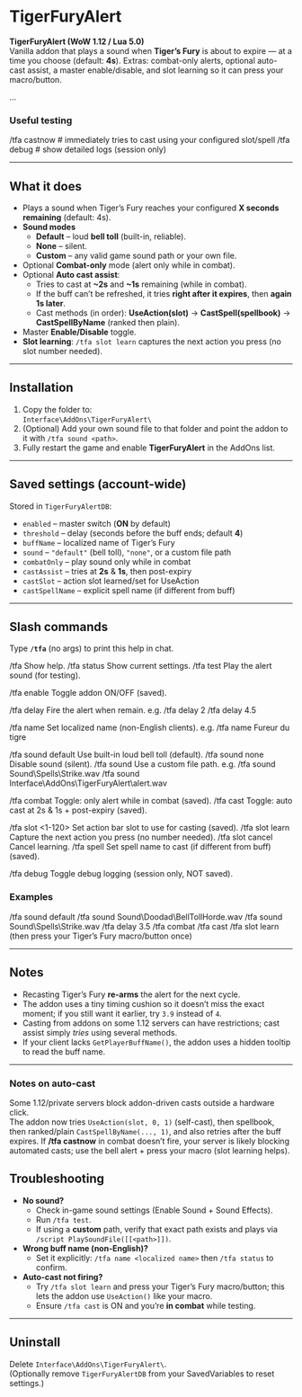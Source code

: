 # TigerFuryAlert

**TigerFuryAlert (WoW 1.12 / Lua 5.0)**  
Vanilla addon that plays a sound when **Tiger’s Fury** is about to expire — at a time you choose (default: **4s**). Extras: combat-only alerts, optional auto-cast assist, a master enable/disable, and slot learning so it can press your macro/button.

...

### Useful testing

/tfa castnow # immediately tries to cast using your configured slot/spell
/tfa debug # show detailed logs (session only)

---

## What it does

- Plays a sound when Tiger’s Fury reaches your configured **X seconds remaining** (default: 4s).
- **Sound modes**
  - **Default** – loud **bell toll** (built-in, reliable).
  - **None** – silent.
  - **Custom** – any valid game sound path or your own file.
- Optional **Combat-only** mode (alert only while in combat).
- Optional **Auto cast assist**:
  - Tries to cast at **~2s** and **~1s** remaining (while in combat).
  - If the buff can’t be refreshed, it tries **right after it expires**, then **again 1s later**.
  - Cast methods (in order): **UseAction(slot)** → **CastSpell(spellbook)** → **CastSpellByName** (ranked then plain).
- Master **Enable/Disable** toggle.
- **Slot learning**: `/tfa slot learn` captures the next action you press (no slot number needed).

---

## Installation

1. Copy the folder to:  
   `Interface\AddOns\TigerFuryAlert\`
2. (Optional) Add your own sound file to that folder and point the addon to it with `/tfa sound <path>`.
3. Fully restart the game and enable **TigerFuryAlert** in the AddOns list.

---

## Saved settings (account-wide)

Stored in `TigerFuryAlertDB`:

- `enabled` – master switch (**ON** by default)
- `threshold` – delay (seconds before the buff ends; default **4**)
- `buffName` – localized name of Tiger’s Fury
- `sound` – `"default"` (bell toll), `"none"`, or a custom file path
- `combatOnly` – play sound only while in combat
- `castAssist` – tries at **2s** & **1s**, then post-expiry
- `castSlot` – action slot learned/set for UseAction
- `castSpellName` – explicit spell name (if different from buff)

---

## Slash commands

Type **`/tfa`** (no args) to print this help in chat.

/tfa Show help.
/tfa status Show current settings.
/tfa test Play the alert sound (for testing).

/tfa enable Toggle addon ON/OFF (saved).

/tfa delay <seconds> Fire the alert when <seconds> remain.
e.g. /tfa delay 2
/tfa delay 4.5

/tfa name <Buff Name> Set localized name (non-English clients).
e.g. /tfa name Fureur du tigre

/tfa sound default Use built-in loud bell toll (default).
/tfa sound none Disable sound (silent).
/tfa sound <path> Use a custom file path.
e.g. /tfa sound Sound\Spells\Strike.wav
/tfa sound Interface\AddOns\TigerFuryAlert\alert.wav

/tfa combat Toggle: only alert while in combat (saved).
/tfa cast Toggle: auto cast at 2s & 1s + post-expiry (saved).

/tfa slot <1-120> Set action bar slot to use for casting (saved).
/tfa slot learn Capture the next action you press (no number needed).
/tfa slot cancel Cancel learning.
/tfa spell <name> Set spell name to cast (if different from buff) (saved).

/tfa debug Toggle debug logging (session only, NOT saved).

### Examples

/tfa sound default
/tfa sound Sound\Doodad\BellTollHorde.wav
/tfa sound Sound\Spells\Strike.wav
/tfa delay 3.5
/tfa combat
/tfa cast
/tfa slot learn (then press your Tiger’s Fury macro/button once)

---

## Notes

- Recasting Tiger’s Fury **re-arms** the alert for the next cycle.
- The addon uses a tiny timing cushion so it doesn’t miss the exact moment; if you still want it earlier, try `3.9` instead of `4`.
- Casting from addons on some 1.12 servers can have restrictions; cast assist simply _tries_ using several methods.
- If your client lacks `GetPlayerBuffName()`, the addon uses a hidden tooltip to read the buff name.

---

### Notes on auto-cast

Some 1.12/private servers block addon-driven casts outside a hardware click.  
The addon now tries `UseAction(slot, 0, 1)` (self-cast), then spellbook, then ranked/plain `CastSpellByName(..., 1)`, and also retries after the buff expires. If **/tfa castnow** in combat doesn’t fire, your server is likely blocking automated casts; use the bell alert + press your macro (slot learning helps).

## Troubleshooting

- **No sound?**
  - Check in-game sound settings (Enable Sound + Sound Effects).
  - Run `/tfa test`.
  - If using a **custom** path, verify that exact path exists and plays via `/script PlaySoundFile([[<path>]])`.
- **Wrong buff name (non-English)?**
  - Set it explicitly: `/tfa name <localized name>` then `/tfa status` to confirm.
- **Auto-cast not firing?**
  - Try `/tfa slot learn` and press your Tiger’s Fury macro/button; this lets the addon use `UseAction()` like your macro.
  - Ensure `/tfa cast` is ON and you’re **in combat** while testing.

---

## Uninstall

Delete `Interface\AddOns\TigerFuryAlert\`.  
(Optionally remove `TigerFuryAlertDB` from your SavedVariables to reset settings.)
